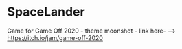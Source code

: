 # SpaceLander
Game for Game Off 2020 - theme moonshot -
link here-  --> https://itch.io/jam/game-off-2020
